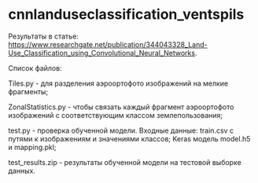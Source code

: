 # cnnlanduseclassification_ventspils

Результаты в статье: https://www.researchgate.net/publication/344043328_Land-Use_Classification_using_Convolutional_Neural_Networks.

Список файлов:

Tiles.py - для разделения аэроортофото изображений на мелкие фрагменты;

ZonalStatistics.py - чтобы связать каждый фрагмент аэроортофото изображений с соответствующим классом землепользования;

test.py - проверка обученной модели. Входные данные: train.csv с путями к изображениям и значениями классов; Keras модель model.h5 и mapping.pkl;

test_results.zip - результаты обученной модели на тестовой выборке данных.
